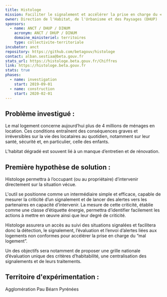 ```yaml
---
title: Histologe
mission: Faciliter le signalement et accélérer la prise en charge du « mal logement »
owner: Direction de l'Habitat, de l'Urbanisme et des Paysages (DHUP)
sponsors:
  - name: ANCT / DHUP / DINUM
    acronym: ANCT / DHUP / DINUM
    domaine_ministeriel: territoires
    type: collectivite-territoriale
incubator: anct
repository: https://github.com/betagouv/histologe
contact: alban.sestiaa@beta.gouv.fr
stats_url: https://histologe.beta.gouv.fr/Chiffres
link: https://histologe.beta.gouv.fr
stats: true
phases:
  - name: investigation
    start: 2019-09-01
  - name: construction
    start: 2020-02-01
---
```


## Problème investigué :
Le mal logement concerne aujourd’hui plus de 4 millions de ménages en location. 
Ces conditions entraînent des conséquences graves et irréversibles sur la vie des locataires au quotidien, notamment sur leur santé, sécurité  et, en particulier, celle des enfants.

L’habitat dégradé est souvent lié à un manque d’entretien et de rénovation.

## Première hypothèse de solution : 
Histologe permettra à l’occupant (ou au propriétaire) d’intervenir directement sur la situation vécue.

L'outil se positionne comme un intermédiaire simple et efficace, capable de mesurer la criticité d’un signalement 
et de lancer des alertes vers les partenaires en capacité d’intervenir.
La mesure de cette criticité, établie comme une classe d’étiquette énergie, permettra d’identifier facilement les actions à mettre en œuvre ainsi que leur degré de criticité.

Histologe assurera un accès au suivi des situations signalées et facilitera donc la détection, le signalement, l’évaluation et l’envoi d’alertes liées aux logements non conformes pour accélérer la prise en charge du “mal logement”.

Un des objectifs sera notamment de proposer une grille nationale d’évaluation unique des critères d’habitabilité, une centralisation des signalements et de leurs traitements.

## Territoire d'expérimentation : 
Agglomération Pau Béarn Pyrénées
